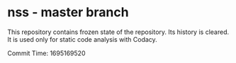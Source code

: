 # nss - master branch

This repository contains frozen state of the repository.
Its history is cleared. It is used only for static code
analysis with Codacy.

Commit Time: 1695169520